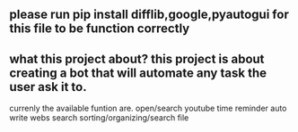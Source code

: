 please run pip install difflib,google,pyautogui for this file to be function correctly 
-------------------------------------------------------------------------------------
what this project about?
this project is about creating a bot that will automate any task the user ask it to.
------------------------------------------------------------------------------------
currenly the available funtion are. 
  open/search youtube 
  time reminder
  auto write
  webs search
  sorting/organizing/search file 
